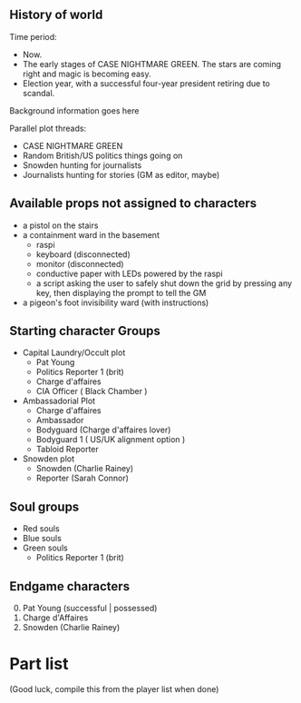 ## History of world

Time period:
- Now.
- The early stages of CASE NIGHTMARE GREEN. The stars are coming right and magic is becoming easy.
- Election year, with a successful four-year president retiring due to scandal.

Background information goes here

Parallel plot threads:

- CASE NIGHTMARE GREEN
- Random British/US politics things going on
- Snowden hunting for journalists
- Journalists hunting for stories (GM as editor, maybe)

## Available props not assigned to characters

- a pistol on the stairs
- a containment ward in the basement
	- raspi
	- keyboard (disconnected)
	- monitor (disconnected)
	- conductive paper with LEDs powered by the raspi
	- a script asking the user to safely shut down the grid by pressing any key, then displaying the prompt to tell the GM
- a pigeon's foot invisibility ward (with instructions)

## Starting character Groups

- Capital Laundry/Occult plot
	- Pat Young
	- Politics Reporter 1 (brit)
	- Charge d'affaires
	- CIA Officer ( Black Chamber )
- Ambassadorial Plot
	- Charge d'affaires
	- Ambassador
	- Bodyguard (Charge d'affaires lover)
	- Bodyguard 1 ( US/UK alignment option )
	- Tabloid Reporter
- Snowden plot
	- Snowden (Charlie Rainey)
	- Reporter (Sarah Connor)

## Soul groups

- Red souls
- Blue souls
- Green souls
	- Politics Reporter 1 (brit)

## Endgame characters

0. Pat Young (successful | possessed)
1. Charge d'Affaires
2. Snowden (Charlie Rainey)

# Part list

(Good luck, compile this from the player list when done)
